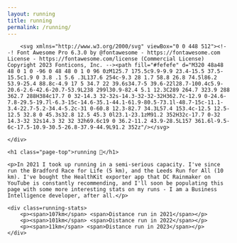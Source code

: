 ```yaml
---
layout: running
title: running
permalink: /running/
---
```


<section>
    <div class=running-top>

        <svg xmlns="http://www.w3.org/2000/svg" viewBox="0 0 448 512"><!--! Font Awesome Pro 6.3.0 by @fontawesome - https://fontawesome.com License - https://fontawesome.com/license (Commercial License) Copyright 2023 Fonticons, Inc. --><path fill="#fefefe" d="M320 48a48 48 0 1 0 -96 0 48 48 0 1 0 96 0zM125.7 175.5c9.9-9.9 23.4-15.5 37.5-15.5c1.9 0 3.8 .1 5.6 .3L137.6 254c-9.3 28 1.7 58.8 26.8 74.5l86.2 53.9-25.4 88.8c-4.9 17 5 34.7 22 39.6s34.7-5 39.6-22l28.7-100.4c5.9-20.6-2.6-42.6-20.7-53.9L238 299l30.9-82.4 5.1 12.3C289 264.7 323.9 288 362.7 288H384c17.7 0 32-14.3 32-32s-14.3-32-32-32H362.7c-12.9 0-24.6-7.8-29.5-19.7l-6.3-15c-14.6-35.1-44.1-61.9-80.5-73.1l-48.7-15c-11.1-3.4-22.7-5.2-34.4-5.2c-31 0-60.8 12.3-82.7 34.3L57.4 153.4c-12.5 12.5-12.5 32.8 0 45.3s32.8 12.5 45.3 0l23.1-23.1zM91.2 352H32c-17.7 0-32 14.3-32 32s14.3 32 32 32h69.6c19 0 36.2-11.2 43.9-28.5L157 361.6l-9.5-6c-17.5-10.9-30.5-26.8-37.9-44.9L91.2 352z"/></svg>

    </div>

    <h1 class="page-top">running 🏃</h1>

    <p>In 2021 I took up running in a semi-serious capacity. I've since run the Bradford Race for Life (5 km), and the Leeds Run for All (10 km). I've bought the HealthKit exporter app that DC Rainmaker on YouTube is constantly recommending, and I'll soon be populating this page with some more interesting stats on my runs - I am a Business Intelligence developer, after all.</p>

    <div class=running-stats>
        <p><span>107km</span> <span>Distance run in 2021</span></p>
        <p><span>101km</span> <span>Distance run in 2022</span></p>
        <p><span>11km</span> <span>Distance run in 2023</span></p>
    </div>
</section>